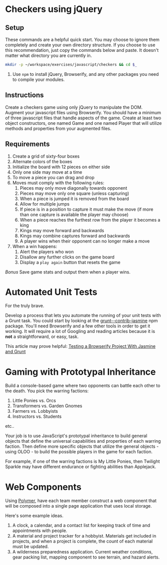 # Checkers using jQuery

## Setup
These commands are a helpful quick start. You may choose to ignore them completely and create your own directory structure. If you choose to use this recommendation, just copy the commands below and paste. It doesn't matter what directory you are currently in.

```bash
mkdir -p ~/workspace/exercises/javascript/checkers && cd $_
```

1. Use `npm` to install jQuery, Browserify, and any other packages you need to compile your modules.

## Instructions
Create a checkers game using only jQuery to manipulate the DOM. Augment your javascript files using Browserify. You should have a minimum of three javascript files that handle aspects of the game. Create at least two object constructors, one named Game and one named Player that will utilize methods and properties from your augmented files.

## Requirements

1. Create a grid of sixty-four boxes
1. Alternate colors of the boxes
1. Initialize the board with 12 pieces on either side
1. Only one side may move at a time
1. To move a piece you can drag and drop
1. Moves must comply with the following rules:
    1. Pieces may only move diagonally towards opponent
    1. Pieces may move only one square (unless capturing)
    1. When a piece is jumped it is removed from the board
    1. Allow for multiple jumps
    1. If piece is in a position to capture it must make the move (if more than one capture is available the player may choose)
    1. When a piece reaches the furthest row from the player it becomes a king
    1. Kings may move forward and backwards
    1. Kings may combine captures forward and backwards
    1. A player wins when their opponent can no longer make a move
1. When a win happens:
    1. Alert the players who won
    1. Disallow any further clicks on the game board
    1. Display a `play again` button that resets the game

*Bonus* Save game stats and output them when a player wins.

# Automated Unit Tests

For the truly brave.

Develop a process that lets you automate the running of your unit tests with a Grunt task. You could start by looking at the [grunt--contrib-jasmine](https://www.npmjs.com/package/grunt-contrib-jasmine) npm package. You'll need Browserify and a few other tools in order to get it working. It will require a lot of Googling and reading articles because it is **not** a straightforward, or easy, task.  

This article may prove helpful:
[Testing a Browserify Project With Jasmine and Grunt](http://dapperdeveloper.com/2015/01/21/testing-a-browserify-project-with-jasmine-and-grunt/)

# Gaming with Prototypal Inheritance

Build a console-based game where two opponents can battle each other to the death. You pick the warring factions:

1. Little Ponies vs. Orcs
1. Transformers vs. Garden Gnomes
1. Farmers vs. Lobbyists
1. Instructors vs. Students

etc..

Your job is to use JavaScript's prototypal inheritance to build general objects that define the universal capabilities and properties of each warring faction. Then define more specific objects that utilize the general objects - using OLOO - to build the possible players in the game for each faction.

For example, if one of the warring factions is My Little Ponies, then Twilight Sparkle may have different endurance or fighting abilities than Applejack.

# Web Components

Using [Polymer](https://elements.polymer-project.org/), have each team member construct a web component that will be composed into a single page application that uses local storage.

Here's some example ideas.

1. A clock, a calendar, and a contact list for keeping track of time and appointments with people.
1. A material and project tracker for a hobbyist. Materials get included in projects, and when a project is complete, the count of each material must be updated.
1. A wilderness preparedness application. Current weather conditions, gear packing list, mapping component to see terrain, and hazard alerts.